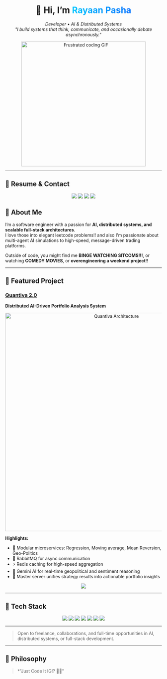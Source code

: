 <!-- HYPER-MODERN GITHUB PROFILE README -->

<h1 align="center">
  👋 Hi, I’m <span style="background: linear-gradient(to right, #00c6ff, #0072ff); -webkit-background-clip: text; color: transparent;">Rayaan Pasha</span>
</h1>

<p align="center">
  <em>Developer • AI & Distributed Systems</em><br/>
  <em>"I build systems that think, communicate, and occasionally debate asynchronously."</em>
</p>
<p align="center">
  <img src="https://media.giphy.com/media/v1.Y2lkPTc5MGI3NjExdmgwOGhuNzJ0enU4YWl3ZWF5Z3JmN2ZveHV4MGhlbWxsM2dkc2ZkeiZlcD12MV9naWZzX3NlYXJjaCZjdD1n/13HgwGsXF0aiGY/giphy.gif" width="400" alt="Frustrated coding GIF"/>
</p>

---

## 📜 Resume & Contact

<p align="center">
  <a href="https://drive.google.com/file/d/19WTlZ0dz4bZdF_dVQ35qaZ41f384nM9q/view?usp=sharing"><img src="https://img.shields.io/badge/Resume-Download-blue?style=for-the-badge&logo=adobeacrobat&logoColor=white"/></a>
  <a href="mailto:mdrayaanpasha@gmail.com"><img src="https://img.shields.io/badge/Email-Send%20Mail-red?style=for-the-badge&logo=gmail&logoColor=white"/></a>
  <a href="https://linkedin.com/in/mdrayaanpasha"><img src="https://img.shields.io/badge/LinkedIn-Connect-blue?style=for-the-badge&logo=linkedin&logoColor=white"/></a>
  <a href="https://rayaanpasha.vercel.app"><img src="https://img.shields.io/badge/Portfolio-View-ff69b4?style=for-the-badge&logo=about.me&logoColor=white"/></a>
</p>


## 💼 About Me

I’m a software engineer with a passion for **AI, distributed systems, and scalable full-stack architectures**.  
I love those into elegant leetcode problems!! and also I'm passionate about multi-agent AI simulations to high-speed, message-driven trading platforms.  

Outside of code, you might find me **BINGE WATCHING SITCOMS!!!**, or watching **COMEDY MOVIES**, or **overengineering a weekend project**!!

---

## 🚀 Featured Project

### [Quantiva 2.0](https://github.com/mdrayaanpasha/quantiva_2.0)  
**Distributed AI-Driven Portfolio Analysis System**

<p align="center">
  <a href="https://github.com/mdrayaanpasha/quantiva_2.0">
    <img width="700" src="https://github.com/user-attachments/assets/4f56c710-1c12-4c02-b0ae-975293d71bb3" alt="Quantiva Architecture"/>
  </a>
</p>

**Highlights:**
- 🧮 Modular microservices: Regression, Moving average, Mean Reversion, Geo-Politics  
- 🔁 RabbitMQ for async communication  
- ⚡ Redis caching for high-speed aggregation  
- 🤖 Gemini AI for real-time geopolitical and sentiment reasoning  
- 🧠 Master server unifies strategy results into actionable portfolio insights  

<p align="center">
  <a href="https://github.com/mdrayaanpasha/quantiva_2.0"><img src="https://img.shields.io/badge/View_Project-blue?style=for-the-badge&logo=github&logoColor=white"/></a>
</p>

---

## 🧰 Tech Stack

<p align="center">
  <img src="https://img.shields.io/badge/Node.js-339933?style=for-the-badge&logo=node.js&logoColor=white"/>
  <img src="https://img.shields.io/badge/React-61DAFB?style=for-the-badge&logo=react&logoColor=white"/>
  <img src="https://img.shields.io/badge/TypeScript-3178C6?style=for-the-badge&logo=typescript&logoColor=white"/>
  <img src="https://img.shields.io/badge/PostgreSQL-316192?style=for-the-badge&logo=postgresql&logoColor=white"/>
  <img src="https://img.shields.io/badge/Redis-DC382D?style=for-the-badge&logo=redis&logoColor=white"/>
  <img src="https://img.shields.io/badge/RabbitMQ-FF6600?style=for-the-badge&logo=rabbitmq&logoColor=white"/>
  <img src="https://img.shields.io/badge/GeminiAI-purple?style=for-the-badge&logo=google&logoColor=white"/>
</p>

---


> Open to freelance, collaborations, and full-time opportunities in AI, distributed systems, or full-stack development.

---

## 🌟 Philosophy

> *"Just Code It IG!? 😵‍💫"
